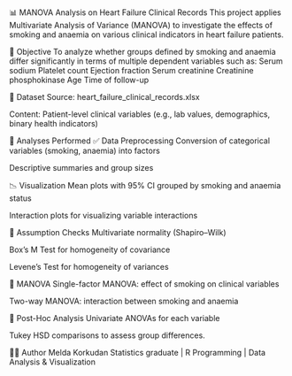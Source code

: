 📊 MANOVA Analysis on Heart Failure Clinical Records
This project applies Multivariate Analysis of Variance (MANOVA) to investigate the effects of smoking and anaemia on various clinical indicators in heart failure patients.

🧠 Objective
To analyze whether groups defined by smoking and anaemia differ significantly in terms of multiple dependent variables such as:
Serum sodium
Platelet count
Ejection fraction
Serum creatinine
Creatinine phosphokinase
Age
Time of follow-up

📁 Dataset
Source: heart_failure_clinical_records.xlsx

Content: Patient-level clinical variables (e.g., lab values, demographics, binary health indicators)

📌 Analyses Performed
✅ Data Preprocessing
Conversion of categorical variables (smoking, anaemia) into factors

Descriptive summaries and group sizes

📉 Visualization
Mean plots with 95% CI grouped by smoking and anaemia status

Interaction plots for visualizing variable interactions

📏 Assumption Checks
Multivariate normality (Shapiro–Wilk)

Box’s M Test for homogeneity of covariance

Levene’s Test for homogeneity of variances

🔬 MANOVA
Single-factor MANOVA: effect of smoking on clinical variables

Two-way MANOVA: interaction between smoking and anaemia

🧪 Post-Hoc Analysis
Univariate ANOVAs for each variable

Tukey HSD comparisons to assess group differences.

👩‍💻 Author
Melda Korkudan
Statistics graduate | R Programming | Data Analysis & Visualization

